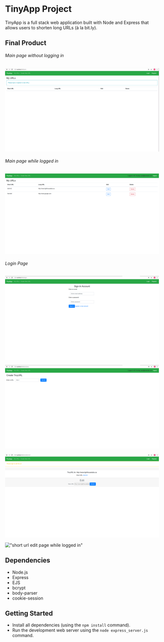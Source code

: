 # TinyApp Project

TinyApp is a full stack web application built with Node and Express that allows users to shorten long URLs (à la bit.ly).

## Final Product

###### Main page without logging in
!["MainPage without logging in"](https://github.com/mab321/tinyapp/blob/master/pics/mainPageNoLogin.png?raw=true)

###### Main page while logged in
!["MainPage while logged in"](https://github.com/mab321/tinyapp/blob/master/pics/loginMain.png?raw=true)

###### Login Page
!["screenshot description"](https://github.com/mab321/tinyapp/blob/master/pics/login.png?raw=true)

!["Creating new URL"](https://github.com/mab321/tinyapp/blob/master/pics/newURL.png?raw=true)

!["short url edit page without logging in"](https://github.com/mab321/tinyapp/blob/master/pics/EditUrlWithoutLogin.png?raw=true)

!["short url edit page while logged in"](#)

## Dependencies

- Node.js
- Express
- EJS
- bcrypt
- body-parser
- cookie-session


## Getting Started

- Install all dependencies (using the `npm install` command).
- Run the development web server using the `node express_server.js` command.

